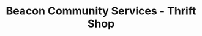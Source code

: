 ---
title: "Beacon Community Services - Thrift Shop"
url: /sidney/beacon-community-services-thrift-shop/
shop: Gebrauchtwaren
---